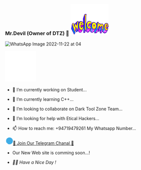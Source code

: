 ### Mr.Devil (Owner of DTZ) 👋   <img src= "https://github.com/MrDTZ/mrDTZ/blob/main/welcome-colorful-text.gif" width="125" height="100" />


![WhatsApp Image 2022-11-22 at 04](https://user-images.githubusercontent.com/118705843/203276722-a75b0e01-d202-4b28-819d-cf3f2bfd18ee.jpg)
<p>

  
<img src= "https://github.com/MrDTZ/mrDTZ/blob/main/bloodbros-error.gif" width="100" height="100" /> 
  
- 🔭 I’m currently working on Student... 
  
-  🌱 I’m currently learning C++...
  
- 👯 I’m looking to collaborate on Dark Tool Zone Team...
  
- 🤔 I’m looking for help with Etical Hackers... 
  
- 📫 How to reach me: +94719479261 My Whatsapp Number...
  </p>


 <img src= "https://github.com/MrDTZ/mrDTZ/blob/main/telegram.gif" width="25" height="25" />[🐉 Join Our Telegram Chanal 🐉](https://t.me/Etical_Hacking_official)


- Our New Web site is comming soon...!


- *_🙋‍♂️ Have a Nice Day !_*
